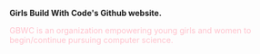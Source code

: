 <strong> Girls Build With Code's Github website. </strong>

<span style="color: pink"> GBWC is an organization empowering young girls and women to begin/continue pursuing computer science. </span>
